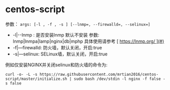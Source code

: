 # centos-script

参数：
  ```args: [-l , -f , -s ] [--lnmp=, --firewalld=, --selinux=]```

-  -l|--lnmp : 是否安装lnmp 默认不安装 参数: lnmp|lnmpa|lamp|nginx|db|mphp 具体使用请参考 [ https://lnmp.org/ ](#)
- -f|—firewalld: 防火墙，默认关闭，开启:true
- -s|—selinux: SELinux墙，默认关闭，开启:true

	 
例如仅安装NGINX并关闭selinux和防火墙的命令为:

 ```curl -o- -L -s https://raw.githubusercontent.com/mrtian2016/centos-script/master/initialize.sh | sudo bash /dev/stdin -l nginx -f false -s false```
